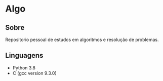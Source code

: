 # Algo

## Sobre
Repositorio pessoal de estudos em algoritmos e resolução de problemas.

## Linguagens
* Python 3.8
* C (gcc version 9.3.0)

